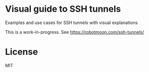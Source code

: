 # Visual guide to SSH tunnels

Examples and use cases for SSH tunnels with visual explanations

This is a work-in-progress. See https://robotmoon.com/ssh-tunnels/

# License

MIT

